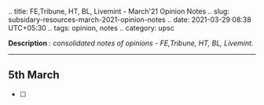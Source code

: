 .. title: FE,Tribune, HT, BL, Livemint - March'21 Opinion Notes
.. slug: subsidary-resources-march-2021-opinion-notes
.. date: 2021-03-29 08:38 UTC+05:30
.. tags: opinion, notes
.. category: upsc

**Description** : *consolidated notes of opinions - FE,Tribune, HT, BL, Livemint.*

***
<!-- TEASER_END -->

## 5th March
- [ ] 